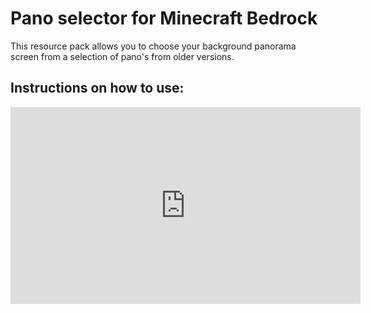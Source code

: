# Pano selector for Minecraft Bedrock
This resource pack allows you to choose your background panorama screen from a selection of pano's from older versions.
<h2>Instructions on how to use:</h2>
<iframe width="560" height="315" src="https://www.youtube.com/embed/1PKdpQj5Iuk" title="YouTube video player" frameborder="0" allow="accelerometer; autoplay; clipboard-write; encrypted-media; gyroscope; picture-in-picture" allowfullscreen></iframe>
